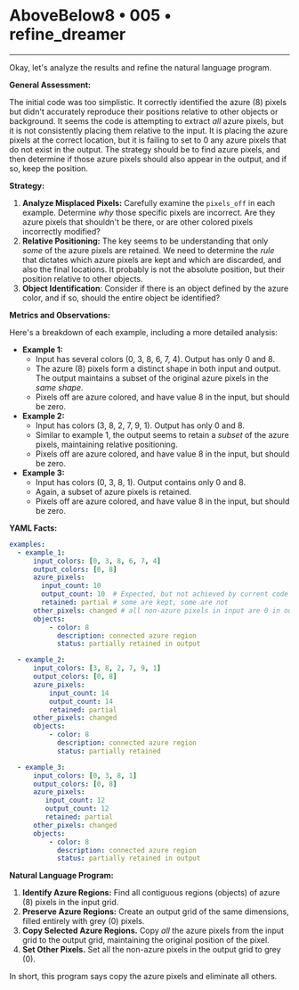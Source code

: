 # AboveBelow8 • 005 • refine_dreamer

---
Okay, let's analyze the results and refine the natural language program.

**General Assessment:**

The initial code was too simplistic. It correctly identified the azure (8) pixels but didn't accurately reproduce their positions relative to other objects or background. It seems the code is attempting to extract *all* azure pixels, but it is not consistently placing them relative to the input. It is placing the azure pixels at the correct location, but it is failing to set to 0 any azure pixels that do not exist in the output. The strategy should be to find azure pixels, and then determine if those azure pixels should also appear in the output, and if so, keep the position.

**Strategy:**

1.  **Analyze Misplaced Pixels:** Carefully examine the `pixels_off` in each example. Determine *why* those specific pixels are incorrect. Are they azure pixels that shouldn't be there, or are other colored pixels incorrectly modified?
2.  **Relative Positioning:** The key seems to be understanding that only *some* of the azure pixels are retained. We need to determine the *rule* that dictates which azure pixels are kept and which are discarded, and also the final locations. It probably is not the absolute position, but their position relative to other objects.
3. **Object Identification**: Consider if there is an object defined by the azure color, and if so, should the entire object be identified?

**Metrics and Observations:**

Here's a breakdown of each example, including a more detailed analysis:

*   **Example 1:**
    *   Input has several colors (0, 3, 8, 6, 7, 4). Output has only 0 and 8.
    *   The azure (8) pixels form a distinct shape in both input and output. The output maintains a subset of the original azure pixels in the *same shape*.
    *    Pixels off are azure colored, and have value 8 in the input, but should be zero.
*   **Example 2:**
    *   Input has colors (3, 8, 2, 7, 9, 1). Output has only 0 and 8.
    *   Similar to example 1, the output seems to retain a *subset* of the azure pixels, maintaining relative positioning.
    *   Pixels off are azure colored, and have value 8 in the input, but should be zero.
*   **Example 3:**
    *   Input has colors (0, 3, 8, 1). Output contains only 0 and 8.
    *   Again, a subset of azure pixels is retained.
    *   Pixels off are azure colored, and have value 8 in the input, but should be zero.

**YAML Facts:**

```yaml
examples:
  - example_1:
      input_colors: [0, 3, 8, 6, 7, 4]
      output_colors: [0, 8]
      azure_pixels:
        input_count: 10
        output_count: 10  # Expected, but not achieved by current code
        retained: partial # some are kept, some are not
      other_pixels: changed # all non-azure pixels in input are 0 in output
      objects:
          - color: 8
            description: connected azure region
            status: partially retained in output

  - example_2:
      input_colors: [3, 8, 2, 7, 9, 1]
      output_colors: [0, 8]
      azure_pixels:
          input_count: 14
          output_count: 14
          retained: partial
      other_pixels: changed
      objects:
          - color: 8
            description: connected azure region
            status: partially retained

  - example_3:
      input_colors: [0, 3, 8, 1]
      output_colors: [0, 8]
      azure_pixels:
         input_count: 12
         output_count: 12
         retained: partial
      other_pixels: changed
      objects:
          - color: 8
            description: connected azure region
            status: partially retained in output
```

**Natural Language Program:**

1.  **Identify Azure Regions:** Find all contiguous regions (objects) of azure (8) pixels in the input grid.
2.  **Preserve Azure Regions:** Create an output grid of the same dimensions, filled entirely with grey (0) pixels.
3. **Copy Selected Azure Regions.** Copy *all* the azure pixels from the input grid to the output grid, maintaining the original position of the pixel.
4. **Set Other Pixels.** Set all the non-azure pixels in the output grid to grey (0).

In short, this program says copy the azure pixels and eliminate all others.


